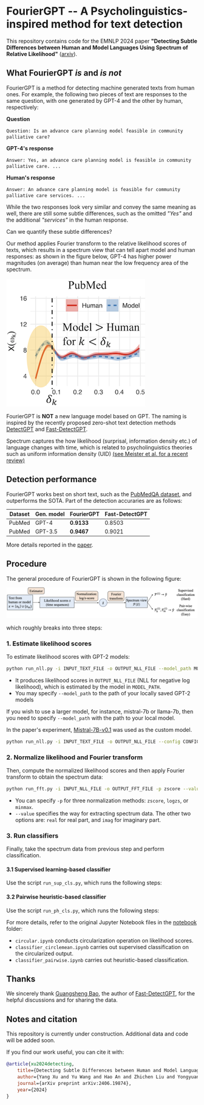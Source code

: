 # FourierGPT -- A Psycholinguistics-inspired method for text detection

This repository contains code for the EMNLP 2024 paper **"Detecting Subtle Differences between Human and Model Languages Using Spectrum of Relative Likelihood"** ([arxiv](https://arxiv.org/abs/2406.19874)).

## What FourierGPT *is* and *is not*
FourierGPT is a method for detecting machine generated texts from human ones. For example, the following two pieces of text are responses to the same question, with one generated by GPT-4 and the other by human, respectively:

**Question**
```text
Question: Is an advance care planning model feasible in community palliative care?
```

**GPT-4's response**
```text
Answer: Yes, an advance care planning model is feasible in community palliative care. ...
```

**Human's response**
```text
Answer: An advance care planning model is feasible for community palliative care services. ...
```

While the two responses look very similar and convey the same meaning as well, there are still some subtle differences, such as the omitted *"Yes"* and the additional *"services"* in the human response.

Can we quantify these subtle differences? 

Our method applies Fourier transform to the relative likelihood scores of texts, which results in a spectrum view that can tell apart model and human responses: as shown in the figure below, GPT-4 has higher power magnitudes (on average) than human near the low frequency area of the spectrum.

![spectrum](images/spectrum_tiny.png)

FourierGPT is **NOT** a new language model based on GPT. The naming is inspired by the recently proposed zero-shot text detection methods [DetectGPT](https://arxiv.org/abs/2301.11305) and [Fast-DetectGPT](https://arxiv.org/abs/2310.05130).

Spectrum captures the how likelihood (surprisal, information density etc.) of language changes with time, which is related to psycholinguistics theories such as uniform information density (UID) [(see Meister et al. for a recent review)](https://aclanthology.org/2021.emnlp-main.74.pdf)

## Detection performance
FourierGPT works best on short text, such as the [PubMedQA dataset](https://aclanthology.org/D19-1259), and outperforms the SOTA. Part of the detection accuraries are as follows:

|Dataset|Gen. model|FourierGPT|Fast-DetectGPT|
|---|---|---|---|
|PubMed| GPT-4  | **0.9133** | 0.8503 |
|PubMed| GPT-3.5 | **0.9467** | 0.9021 |

More details reported in the [paper]().

## Procedure
The general procedure of FourierGPT is shown in the following figure:

![procedure](images/procedure.png)

which roughly breaks into three steps:

### 1. Estimate likelihood scores
To estimate likelihood scores with GPT-2 models:

```bash
python run_nll.py -i INPUT_TEXT_FILE -o OUTPUT_NLL_FILE --model_path MODEL_PATH
```

- It produces likelihood scores in `OUTPUT_NLL_FILE` (NLL for negative log likelihood), which is estimated by the model in `MODEL_PATH`.
- You may specify `--model_path` to the path of your locally saved GPT-2 models

If you wish to use a larger model, for instance, mistral-7b or llama-7b, then you need to specify `--model_path` with the path to your local model.

In the paper's experiment, [Mistral-7B-v0.1](https://huggingface.co/mistralai/Mistral-7B-v0.1) was used as the custom model. 

```bash
python run_nll.py -i INPUT_TEXT_FILE -o OUTPUT_NLL_FILE --config CONFIG_PATH
```

### 2. Normalize likelihood and Fourier transform

Then, compute the normalized likelihood scores and then apply Fourier transform to obtain the spectrum data: 

```bash
python run_fft.py -i INPUT_NLL_FILE -o OUTPUT_FFT_FILE -p zscore --value norm
```

- You can specify `-p` for three normalization methods: `zscore`, `logzs`, or `minmax`.
- `--value` specifies the way for extracting spectrum data. The other two options are: `real` for real part, and `imag` for imaginary part.


### 3. Run classifiers 
Finally, take the spectrum data from previous step and perform classification.

#### 3.1 Supervised learning-based classifier

Use the script `run_sup_cls.py`, which runs the following steps:


#### 3.2 Pairwise heuristic-based classifier

Use the script `run_ph_cls.py`, which runs the following steps:


For more details, refer to the original Jupyter Notebook files in the [notebook]() folder:
- `circular.ipynb` conducts circularization operation on likelihood scores.
- `classifier_circlemean.ipynb` carries out supervised classification on the circularized output.
- `classifier_pairwise.ipynb` carries out heuristic-based classification.


## Thanks
We sincerely thank [Guangsheng Bao](https://baoguangsheng.github.io/), the author of [Fast-DetectGPT](https://arxiv.org/abs/2310.05130), for the helpful discussions and for sharing the data.

## Notes and citation
This repository is currently under construction. Additional data and code will be added soon.

If you find our work useful, you can cite it with:
```bibtex
@article{xu2024detecting,
    title={Detecting Subtle Differences between Human and Model Languages Using Spectrum of Relative Likelihood},
    author={Yang Xu and Yu Wang and Hao An and Zhichen Liu and Yongyuan Li},
    journal={arXiv preprint arXiv:2406.19874},
    year={2024}
}
```
